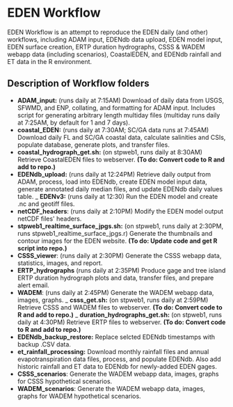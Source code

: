 # EDEN Workflow

EDEN Workflow is an attempt to reproduce the EDEN daily (and other) workflows, including ADAM input, EDENdb data upload, EDEN model input, EDEN surface creation, ERTP duration hydrographs, CSSS & WADEM webapp data (including scenarios), CoastalEDEN, and EDENdb rainfall and ET data in the R environment.

## Description of Workflow folders

- **ADAM_input:** (runs daily at 7:15AM) Download of daily data from USGS, SFWMD, and ENP, collating, and formatting for ADAM input. Includes script for generating arbitrary length multiday files (multiday runs daily at 7:25AM, by default for 1 and 7 days).
- **coastal_EDEN:** (runs daily at 7:30AM; SC/GA data runs at 7:45AM) Download daily FL and SC/GA coastal data, calculate salinities and CSIs, populate database, generate plots, and transfer files.
- **coastal_hydrograph_get.sh:** (on stpweb1, runs daily at 8:30AM) Retrieve CoastalEDEN files to webserver. **(To do: Convert code to R and add to repo.)**
- **EDENdb_upload:** (runs daily at 12:24PM) Retrieve daily output from ADAM, process, load into EDENdb, create EDEN model input data, generate annotated daily median files, and update EDENdb daily values table.
_ **EDENv3:** (runs daily at 12:30) Run the EDEN model and create .nc and geotiff files.
- **netCDF_headers**: (runs daily at 2:10PM) Modify the EDEN model output netCDF files' headers.
- **stpweb1_realtime_surface_jpgs.sh:** (on stpweb1, runs daily at 2:30PM, runs stpweb1_realtime_surface_jpgs.r) Generate the thumbnails and contour images for the EDEN website. **(To do: Update code and get R script into repo.)**
- **CSSS_viewer**: (runs daily at 2:30PM) Generate the CSSS webapp data, statistics, images, and report.
- **ERTP_hydrographs** (runs daily at 2:35PM) Produce gage and tree island ERTP duration hydrograph plots and data, transfer files, and prepare alert email.
- **WADEM**: (runs daily at 2:45PM) Generate the WADEM webapp data, images, graphs.
_ **csss_get.sh:** (on stpweb1, runs daily at 2:59PM) Retrieve CSSS and WADEM files to webserver. **(To do: Convert code to R and add to repo.)**
_ **duration_hydrographs_get.sh:** (on stpweb1, runs daily at 4:30PM) Retrieve ERTP files to webserver. **(To do: Convert code to R and add to repo.)**
- **EDENdb_backup_restore:** Replace selcted EDENdb timestamps with backup .CSV data.
- **et_rainfall_processing:** Download monthly rainfall files and annual evapotranspiration data files, process, and populate EDENdb. Also add historic rainfall and ET data to EDENdb for newly-added EDEN gages.
- **CSSS_scenarios**: Generate the WADEM webapp data, images, graphs for CSSS hypothetical scenarios.
- **WADEM_scenarios**: Generate the WADEM webapp data, images, graphs for WADEM hypothetical scenarios.
